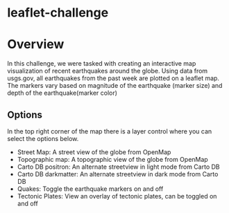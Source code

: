 # leaflet-challenge

<h1>Overview</h1>
<p>In this challenge, we were tasked with creating an interactive map visualization of recent earthquakes around the globe. Using data from usgs.gov, all earthquakes from the past week are plotted on a leaflet map. The markers vary based on magnitude of the earthquake (marker size) and depth of the earthquake(marker color)</p>

<h2>Options</h2>
<p>In the top right corner of the map there is a layer control where you can select the options below.</p>
<ul>
  <li>Street Map: A street view of the globe from OpenMap</li>
  <li>Topographic map: A topographic view of the globe from OpenMap</li>
  <li>Carto DB positron: An alternate streetview in light mode from Carto DB</li>
  <li>Carto DB darkmatter: An alternate streetview in dark mode from Carto DB</li>
  <li>Quakes: Toggle the earthquake markers on and off</li>
  <li>Tectonic Plates: View an overlay of tectonic plates, can be toggled on and off</li>
</ul>
